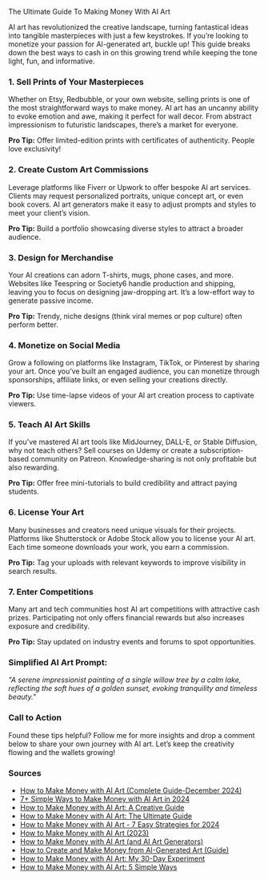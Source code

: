 The Ultimate Guide To Making Money With AI Art

AI art has revolutionized the creative landscape, turning fantastical ideas into tangible masterpieces with just a few keystrokes. If you’re looking to monetize your passion for AI-generated art, buckle up! This guide breaks down the best ways to cash in on this growing trend while keeping the tone light, fun, and informative.

### 1. **Sell Prints of Your Masterpieces**
Whether on Etsy, Redbubble, or your own website, selling prints is one of the most straightforward ways to make money. AI art has an uncanny ability to evoke emotion and awe, making it perfect for wall decor. From abstract impressionism to futuristic landscapes, there’s a market for everyone.

**Pro Tip:** Offer limited-edition prints with certificates of authenticity. People love exclusivity!

### 2. **Create Custom Art Commissions**
Leverage platforms like Fiverr or Upwork to offer bespoke AI art services. Clients may request personalized portraits, unique concept art, or even book covers. AI art generators make it easy to adjust prompts and styles to meet your client’s vision.

**Pro Tip:** Build a portfolio showcasing diverse styles to attract a broader audience.

### 3. **Design for Merchandise**
Your AI creations can adorn T-shirts, mugs, phone cases, and more. Websites like Teespring or Society6 handle production and shipping, leaving you to focus on designing jaw-dropping art. It’s a low-effort way to generate passive income.

**Pro Tip:** Trendy, niche designs (think viral memes or pop culture) often perform better.

### 4. **Monetize on Social Media**
Grow a following on platforms like Instagram, TikTok, or Pinterest by sharing your art. Once you’ve built an engaged audience, you can monetize through sponsorships, affiliate links, or even selling your creations directly.

**Pro Tip:** Use time-lapse videos of your AI art creation process to captivate viewers.

### 5. **Teach AI Art Skills**
If you’ve mastered AI art tools like MidJourney, DALL-E, or Stable Diffusion, why not teach others? Sell courses on Udemy or create a subscription-based community on Patreon. Knowledge-sharing is not only profitable but also rewarding.

**Pro Tip:** Offer free mini-tutorials to build credibility and attract paying students.

### 6. **License Your Art**
Many businesses and creators need unique visuals for their projects. Platforms like Shutterstock or Adobe Stock allow you to license your AI art. Each time someone downloads your work, you earn a commission.

**Pro Tip:** Tag your uploads with relevant keywords to improve visibility in search results.

### 7. **Enter Competitions**
Many art and tech communities host AI art competitions with attractive cash prizes. Participating not only offers financial rewards but also increases exposure and credibility.

**Pro Tip:** Stay updated on industry events and forums to spot opportunities.

### Simplified AI Art Prompt:
*"A serene impressionist painting of a single willow tree by a calm lake, reflecting the soft hues of a golden sunset, evoking tranquility and timeless beauty."*

### Call to Action
Found these tips helpful? Follow me for more insights and drop a comment below to share your own journey with AI art. Let’s keep the creativity flowing and the wallets growing!

### Sources
- [How to Make Money with AI Art (Complete Guide-December 2024)](https://aiearnhub.com/how-to-make-money-with-ai-art)
- [7+ Simple Ways to Make Money with AI Art in 2024](https://stabledifffusion.com/monetize/7-simple-ways-to-make-money-with-ai-art-2024)
- [How to Make Money with AI Art: A Creative Guide](https://www.vendasta.com/blog/make-money-ai-art/)
- [How to Make Money with AI Art: The Ultimate Guide](https://undetectable.ai/blog/how-to-make-money-ai-art/)
- [How to Make Money with AI Art - 7 Easy Strategies for 2024](https://johneengle.com/blog/make-money-with-ai-art/)
- [How to Make Money with AI Art (2023)](https://adamdroper.com/how-to-make-money-with-ai-art)
- [How to Make Money with AI Art (and AI Art Generators)](https://www.mikestuzzi.com/how-to-make-money-with-ai-art/)
- [How to Create and Make Money from AI-Generated Art (Guide)](https://creatorgist.com/how-to-create-and-make-money-from-ai-generated-art-guide/)
- [How to Make Money with AI Art: My 30-Day Experiment](https://www.toolify.ai/ai-news/making-money-with-ai-art-my-30day-experiment-90202)
- [How to Make Money with AI Art: 5 Simple Ways](https://www.eweek.com/artificial-intelligence/how-to-make-money-with-ai-art/)

